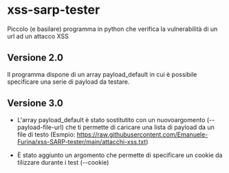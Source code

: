 # xss-sarp-tester

Piccolo (e basilare) programma in python che verifica la vulnerabilità di un url ad un attacco XSS

## Versione 2.0
Il programma dispone di un array payload_default  in cui è possibile specificare una serie di payload da testare.

## Versione 3.0
* L'array payload_default è stato sostitutito con un nuovoargomento (--payload-file-url) che ti permette di caricare una lista di payload da un file di testo  (Esmpio: https://raw.githubusercontent.com/Emanuele-Furina/xss-SARP-tester/main/attacchi-xss.txt)

* È stato aggiunto un argomento che permette di specificare un cookie da tilizzare durante i test (--cookie)

